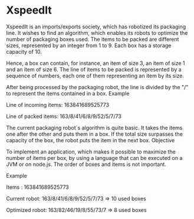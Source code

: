 # XspeedIt
XspeedIt is an imports/exports society, which has robotized its packaging line.
It wishes to find an algorithm, which enables its robots to optimize the number of packaging boxes used.
The items to be packed are different sizes, represented by an integer from 1 to 9.
Each box has a storage capacity of 10.

Hence, a box can contain, for instance, an item of size 3, an item of size 1 and an item of size 6.
The line of items to be packed is represented by a sequence of numbers, each one of them representing an item by its size.

After being processed by the packaging robot, the line is divided by the "/" to represent the items contained in a box.
Example

Line of incoming items: 163841689525773

Line of packed items: 163/8/41/6/8/9/52/5/7/73

The current packaging robot´s algorithm is quite basic.
It takes the items one after the other and puts them in a box.
If the total size surpasses the capacity of the box, the robot puts the item in the next box.
Objective

To implement an application, which makes it possible to maximize the number of items per box, by using a language that can be executed on a JVM or on node.js.
The order of boxes and items is not important.

Example

Items : 163841689525773

Current robot: 163/8/41/6/8/9/52/5/7/73 => 10 used boxes 

Optimized robot: 163/82/46/19/8/55/73/7 => 8 used boxes